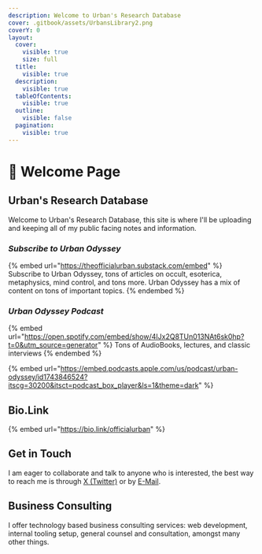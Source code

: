 ```yaml
---
description: Welcome to Urban's Research Database
cover: .gitbook/assets/UrbansLibrary2.png
coverY: 0
layout:
  cover:
    visible: true
    size: full
  title:
    visible: true
  description:
    visible: true
  tableOfContents:
    visible: true
  outline:
    visible: false
  pagination:
    visible: true
---
```


# 👋 Welcome Page

## Urban's Research Database

Welcome to Urban's Research Database, this site is where I'll be uploading and keeping all of my public facing notes and information.

### _Subscribe to Urban Odyssey_

{% embed url="https://theofficialurban.substack.com/embed" %}
Subscribe to Urban Odyssey, tons of articles on occult, esoterica, metaphysics, mind control, and tons more. Urban Odyssey has a mix of content on tons of important topics.
{% endembed %}

### _Urban Odyssey Podcast_

{% embed url="https://open.spotify.com/embed/show/4IJx2Q8TUn013NAt6sk0hp?t=0&utm_source=generator" %}
Tons of AudioBooks, lectures, and classic interviews
{% endembed %}

{% embed url="https://embed.podcasts.apple.com/us/podcast/urban-odyssey/id1743846524?itscg=30200&itsct=podcast_box_player&ls=1&theme=dark" %}

## Bio.Link

{% embed url="https://bio.link/officialurban" %}

## Get in Touch

I am eager to collaborate and talk to anyone who is interested, the best way to reach me is through [X (Twitter)](https://x.com/officialurbanus) or by [E-Mail](mailto:theofficialurban@protonmail.com).

## Business Consulting

I offer technology based business consulting services: web development, internal tooling setup, general counsel and consultation, amongst many other things.

